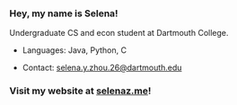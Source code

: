 ### Hey, my name is Selena!
 
Undergraduate CS and econ student at Dartmouth College.

- Languages: Java, Python, C

- Contact: selena.y.zhou.26@dartmouth.edu

### Visit my website at [selenaz.me](selenaz.me)!
